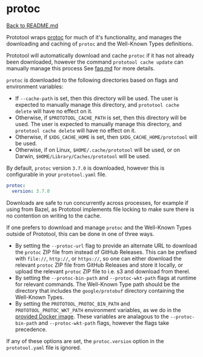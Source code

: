 # protoc

[Back to README.md](README.md)

Prototool wraps [protoc](https://github.com/protocolbuffers/protobuf) for much of it's
functionality, and manages the downloading and caching of `protoc` and the Well-Known
Types definitions.

Prototool will automatically download and cache `protoc` if it has not already been downloaded,
however the command `prototool cache update` can manually manage this process See [faq.md](faq.md)
for more details.

`protoc` is downloaded to the following directories based on flags and environment variables:

- If `--cache-path` is set, then this directory will be used. The user is expected to manually
  manage this directory, and `prototool cache delete` will have no effect on it.
- Otherwise, if `$PROTOTOOL_CACHE_PATH` is set, then this directory will be used. The user is
  expected to manually manage this directory, and `prototool cache delete` will have no effect on
  it.
- Otherwise, if `$XDG_CACHE_HOME` is set, then `$XDG_CACHE_HOME/prototool` will be used.
- Otherwise, if on Linux, `$HOME/.cache/prototool` will be used, or on Darwin,
  `$HOME/Library/Caches/prototool` will be used.

By default, `protoc` version `3.7.0` is downloaded, however this is configurable in your
`prototool.yaml` file.

```yaml
protoc:
  version: 3.7.0
```

Downloads are safe to run concurrently across processes, for example if using from Bazel, as
Prototool implements file locking to make sure there is no contention on writing to the cache.

If one prefers to download and manage `protoc` and the Well-Known Types outside of Prototool,
this can be done in one of three ways.

- By setting the `--protoc-url` flag to provide an alternate URL to download the `protoc` ZIP file
  from instead of GitHub Releases. This can be prefixed with `file://`, `http://`, or `https://`,
  so one can either download the relevant `protoc` ZIP file from GitHub Releases and store it
  locally, or upload the relevant `protoc` ZIP file to i.e. s3 and download from therel.
- By setting the `--protoc-bin-path` and `--protoc-wkt-path` flags at runtime for relevant
  commands. The Well-Known Type path should be the directory that includes the `google/protobuf`
  directory containing the Well-Known Types.
- By setting the `PROTOTOOL_PROTOC_BIN_PATH` and `PROTOTOOL_PROTOC_WKT_PATH` environment variables,
  as we do in the [provided Docker image](docker.md). These variables are analagous to the
  `--protoc-bin-path` and `--protoc-wkt-path` flags, however the flags take precedence.

If any of these options are set, the `protoc.version` option in the `prototool.yaml` file is
ignored.
